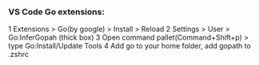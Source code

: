 ### VS Code Go extensions:

1 Extensions > Go(by google) > Install > Reload
2 Settings > User > Go:InferGopah (thick box)
3 Open command pallet(Command+Shift+p) > type Go:Install/Update Tools
4 Add go to your home folder, add gopath to .zshrc
